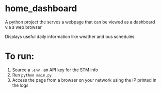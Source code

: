 # home_dashboard
A python project the serves a webpage that can be viewed as a dashboard via a web browser

Displays useful daily information like weather and bus schedules.

# To run:

1. Source a `.env.` an API key for the STM info
2. Run `python main.py`
3. Access the page from a browser on your network using the IP printed in the logs
